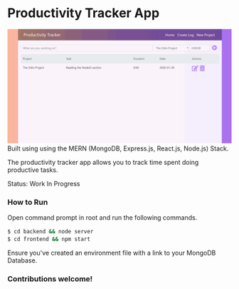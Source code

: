 # Productivity Tracker App
![preview](https://github.com/shivamsaigupta/mern-productivity-tracker/blob/master/preview.gif)
Built using using the MERN (MongoDB, Express.js, React.js, Node.js) Stack.

The productivity tracker app allows you to track time spent doing productive tasks.

Status: Work In Progress

### How to Run

Open command prompt in root and run the following commands.

```sh
$ cd backend && node server
$ cd frontend && npm start
```

Ensure you've created an environment file with a link to your MongoDB Database.

### Contributions welcome!
